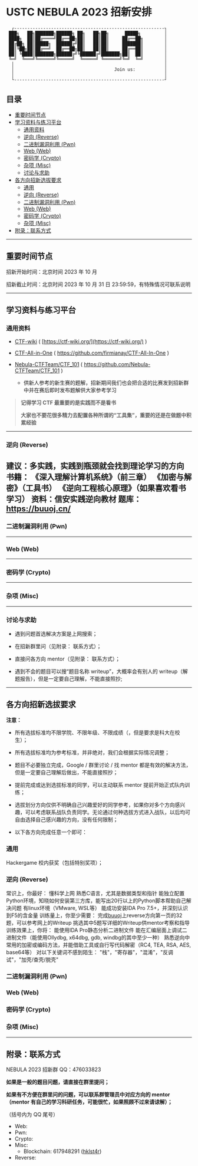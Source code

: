 # USTC NEBULA 2023 招新安排

      ┌---------------------------------------------------------┐
     ███╗   ██╗███████╗██████╗ ██╗   ██╗██╗      █████╗         │
     ████╗  ██║██╔════╝██╔══██╗██║   ██║██║     ██╔══██╗        │
     ██╔██╗ ██║█████╗  ██████╔╝██║   ██║██║     ███████║        │
     ██║╚██╗██║██╔══╝  ██╔══██╗██║   ██║██║     ██╔══██║        │
     ██║ ╚████║███████╗██████╔╝╚██████╔╝███████╗██║  ██║        │
     ╚═╝  ╚═══╝╚══════╝╚═════╝  ╚═════╝ ╚══════╝╚═╝  ╚═╝        │
      │                                                         │
      │                                      Join us:           │
      │                                                         │
      └---------------------------------------------------------┘

## 目录

- [重要时间节点](#重要时间节点)
- [学习资料与练习平台](#学习资料与练习平台)
    - [通用资料](#通用资料)
    - [逆向 (Reverse)](#逆向-Reverse)
    - [二进制漏洞利用 (Pwn)](#二进制漏洞利用-Pwn)
    - [Web (Web)](#Web-Web)
    - [密码学 (Crypto)](#密码学-Crypto)
    - [杂项 (Misc)](#杂项-Misc)
    - [讨论与求助](#讨论与求助)
- [各方向招新选拔要求](#各方向招新选拔要求)
    - [通用](#通用)
    - [逆向 (Reverse)](#逆向-Reverse-1)
    - [二进制漏洞利用 (Pwn)](#二进制漏洞利用-Pwn-1)
    - [Web (Web)](#Web-Web-1)
    - [密码学 (Crypto)](#密码学-Crypto-1)
    - [杂项 (Misc)](#杂项-Misc-1)
- [附录：联系方式](#附录：联系方式)

---

## 重要时间节点

招新开始时间：北京时间 2023 年 10 月

招新截止时间：北京时间 2023 年 10 月 31 日 23:59:59，有特殊情况可联系说明

---

## 学习资料与练习平台

### 通用资料

- [CTF-wiki](https://github.com/ctf-wiki/ctf-wiki) ( [https://ctf-wiki.org/](https://ctf-wiki.org/) )

- [CTF-All-in-One](https://github.com/firmianay/CTF-All-In-One) ( https://github.com/firmianay/CTF-All-In-One )

- [Nebula-CTFTeam/CTF_101](https://github.com/Nebula-CTFTeam/CTF_101) ( https://github.com/Nebula-CTFTeam/CTF_101 )

    - 供新人参考的新生赛的题解，招新期间我们也会把合适的比赛发到招新群中并在赛后即时发布题解供大家参考学习

> **记得学习 CTF 最重要的是实践而不是看书**
>
> **大家也不要花很多精力去配置各种所谓的“工具集”，重要的还是在做题中积累经验**

---

### 逆向 (Reverse)
建议：多实践，实践到瓶颈就会找到理论学习的方向
书籍：
      《深入理解计算机系统》（前三章）
      《加密与解密》（工具书）
      《逆向工程核心原理》（如果喜欢看书学习）
资料：信安实践逆向教材
题库：https://buuoj.cn/
---

### 二进制漏洞利用 (Pwn)

---

### Web (Web)

---

### 密码学 (Crypto)

---

### 杂项 (Misc)

---

### 讨论与求助

- 遇到问题首选解决方案是上网搜索；

- 在招新群里问（见附录： 联系方式）；

- 直接问各方向 mentor（见附录： 联系方式）；

- 遇到不会的题目可以搜“题目名称 writeup”，大概率会有别人的 writeup（解题报告），但是一定要自己理解，不能直接照抄;

---

## 各方向招新选拔要求

**注意：**

- 所有选拔标准均不限学院、不限年级、不限成绩（，但是要求是科大在校生）；

- 所有选拔标准均为参考标准，并非绝对，我们会根据实际情况调整；

- 题目不必要独立完成，Google / 群里讨论 / 找 mentor 都是有效的解决方法，但是一定要自己理解后做出，不能直接照抄；

- 提前完成或达到选拔标准的同学，可以主动联系 mentor 提前开始正式队内训练；

- 选拔划分方向仅供不明确自己兴趣爱好的同学参考，如果你对多个方向感兴趣，可以考虑联系战队负责同学。无论通过何种选拔方式进入战队，以后均可自由选择自己感兴趣的方向，没有任何限制；

- 以下各方向完成任意一个即可：

### 通用

Hackergame 校内获奖（包括特别奖项）；

### 逆向 (Reverse)
常识上，你最好：
      懂科学上网
      熟悉C语言，尤其是数据类型和指针
      能独立配置Python环境，知晓如何安装第三方库，能写出20行以上的Python脚本帮助自己解决问题
      有linux环境（VMware, WSL等）
      能成功安装IDA Pro 7.5+，并深刻认识到F5的含金量
训练量上，你至少需要：
      完成[buuoj](https://buuoj.cn/)上reverse方向第一页的32题，可以参考网上的Writeup
      挑选其中5题写详细的Writeup供mentor考察和指导
训练效果上，你将：
      能使用IDA Pro静态分析二进制文件
      能在汇编层面上调试二进制文件（能使用Ollydbg, x64dbg, gdb, windbg的其中至少一种）
      熟悉逆向中常用的加密或编码方法，并能借助工具或自行写代码解密（RC4, TEA, RSA, AES, base64等）
      对以下关键词不感到陌生：
            "栈"，"寄存器"，"混淆"，"反调试"，"加壳/查壳/脱壳"

### 二进制漏洞利用 (Pwn)


### Web (Web)


### 密码学 (Crypto)


### 杂项 (Misc)

---

## 附录：联系方式

NEBULA 2023 招新群 QQ：476033823

**如果是一般的题目问题，请直接在群里提问；**

**如果有不方便在群里问的问题，可以联系群管理员中对应方向的 mentor（mentor 有自己的学习科研任务，可能很忙，如果照顾不过来请谅解）；**

（括号内为 QQ 尾号）
- Web: 
- Pwn: 
- Crypto: 
- Misc:
    - Blockchain: 617948291 ([hklst4r](https://github.com/hklst4r/))      
- Reverse: 
